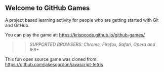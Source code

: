 ## Welcome to GitHub Games

A project based learning activity for people who are getting started with Git and GitHub.

You can play the game at: https://krispcode.github.io/github-games/

>> _*SUPPORTED BROWSERS*: Chrome, Firefox, Safari, Opera and IE9+_

This fun open source game was cloned from: https://github.com/jakesgordon/javascript-tetris
